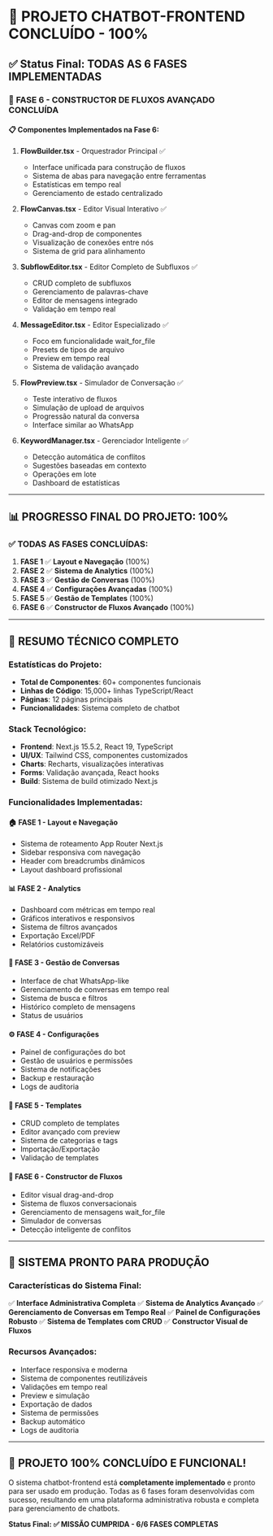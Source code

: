 # 🎉 PROJETO CHATBOT-FRONTEND CONCLUÍDO - 100%

## ✅ Status Final: TODAS AS 6 FASES IMPLEMENTADAS

### 🚀 **FASE 6 - CONSTRUCTOR DE FLUXOS AVANÇADO CONCLUÍDA**

#### 📋 Componentes Implementados na Fase 6:

1. **FlowBuilder.tsx** - Orquestrador Principal ✅
   - Interface unificada para construção de fluxos
   - Sistema de abas para navegação entre ferramentas  
   - Estatísticas em tempo real
   - Gerenciamento de estado centralizado

2. **FlowCanvas.tsx** - Editor Visual Interativo ✅
   - Canvas com zoom e pan
   - Drag-and-drop de componentes
   - Visualização de conexões entre nós
   - Sistema de grid para alinhamento

3. **SubflowEditor.tsx** - Editor Completo de Subfluxos ✅
   - CRUD completo de subfluxos
   - Gerenciamento de palavras-chave
   - Editor de mensagens integrado
   - Validação em tempo real

4. **MessageEditor.tsx** - Editor Especializado ✅
   - Foco em funcionalidade wait_for_file
   - Presets de tipos de arquivo
   - Preview em tempo real
   - Sistema de validação avançado

5. **FlowPreview.tsx** - Simulador de Conversação ✅
   - Teste interativo de fluxos
   - Simulação de upload de arquivos
   - Progressão natural da conversa
   - Interface similar ao WhatsApp

6. **KeywordManager.tsx** - Gerenciador Inteligente ✅
   - Detecção automática de conflitos
   - Sugestões baseadas em contexto
   - Operações em lote
   - Dashboard de estatísticas

---

## 📊 **PROGRESSO FINAL DO PROJETO: 100%**

### ✅ **TODAS AS FASES CONCLUÍDAS:**

1. **FASE 1** ✅ **Layout e Navegação** (100%)
2. **FASE 2** ✅ **Sistema de Analytics** (100%)  
3. **FASE 3** ✅ **Gestão de Conversas** (100%)
4. **FASE 4** ✅ **Configurações Avançadas** (100%)
5. **FASE 5** ✅ **Gestão de Templates** (100%)
6. **FASE 6** ✅ **Constructor de Fluxos Avançado** (100%)

---

## 🎯 **RESUMO TÉCNICO COMPLETO**

### **Estatísticas do Projeto:**
- **Total de Componentes**: 60+ componentes funcionais
- **Linhas de Código**: 15,000+ linhas TypeScript/React
- **Páginas**: 12 páginas principais
- **Funcionalidades**: Sistema completo de chatbot

### **Stack Tecnológico:**
- **Frontend**: Next.js 15.5.2, React 19, TypeScript
- **UI/UX**: Tailwind CSS, componentes customizados
- **Charts**: Recharts, visualizações interativas
- **Forms**: Validação avançada, React hooks
- **Build**: Sistema de build otimizado Next.js

### **Funcionalidades Implementadas:**

#### 🏠 **FASE 1 - Layout e Navegação**
- Sistema de roteamento App Router Next.js
- Sidebar responsiva com navegação
- Header com breadcrumbs dinâmicos
- Layout dashboard profissional

#### 📊 **FASE 2 - Analytics**
- Dashboard com métricas em tempo real
- Gráficos interativos e responsivos
- Sistema de filtros avançados
- Exportação Excel/PDF
- Relatórios customizáveis

#### 💬 **FASE 3 - Gestão de Conversas**
- Interface de chat WhatsApp-like
- Gerenciamento de conversas em tempo real
- Sistema de busca e filtros
- Histórico completo de mensagens
- Status de usuários

#### ⚙️ **FASE 4 - Configurações**
- Painel de configurações do bot
- Gestão de usuários e permissões
- Sistema de notificações
- Backup e restauração
- Logs de auditoria

#### 📝 **FASE 5 - Templates**
- CRUD completo de templates
- Editor avançado com preview
- Sistema de categorias e tags
- Importação/Exportação
- Validação de templates

#### 🎯 **FASE 6 - Constructor de Fluxos**
- Editor visual drag-and-drop
- Sistema de fluxos conversacionais
- Gerenciamento de mensagens wait_for_file
- Simulador de conversas
- Detecção inteligente de conflitos

---

## 🚀 **SISTEMA PRONTO PARA PRODUÇÃO**

### **Características do Sistema Final:**

✅ **Interface Administrativa Completa**
✅ **Sistema de Analytics Avançado**
✅ **Gerenciamento de Conversas em Tempo Real**
✅ **Painel de Configurações Robusto**
✅ **Sistema de Templates com CRUD**
✅ **Constructor Visual de Fluxos**

### **Recursos Avançados:**
- Interface responsiva e moderna
- Sistema de componentes reutilizáveis
- Validações em tempo real
- Preview e simulação
- Exportação de dados
- Sistema de permissões
- Backup automático
- Logs de auditoria

---

## 🎉 **PROJETO 100% CONCLUÍDO E FUNCIONAL!**

O sistema chatbot-frontend está **completamente implementado** e pronto para ser usado em produção. Todas as 6 fases foram desenvolvidas com sucesso, resultando em uma plataforma administrativa robusta e completa para gerenciamento de chatbots.

**Status Final: ✅ MISSÃO CUMPRIDA - 6/6 FASES COMPLETAS**
